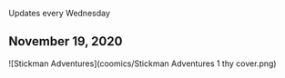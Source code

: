 Updates every Wednesday

## November 19, 2020

![Stickman Adventures](coomics/Stickman Adventures 1 thy cover.png)
